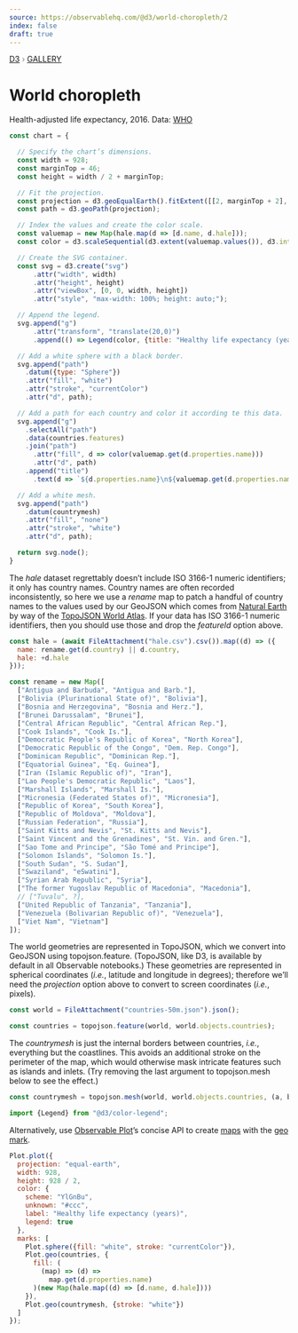 ```yaml
---
source: https://observablehq.com/@d3/world-choropleth/2
index: false
draft: true
---
```


<div style="color: grey; font: 13px/25.5px var(--sans-serif); text-transform: uppercase;"><h1 style="display: none;">World choropleth</h1><a href="https://d3js.org/">D3</a> › <a href="/@d3/gallery">Gallery</a></div>

# World choropleth

Health-adjusted life expectancy, 2016. Data: [WHO](https://www.who.int/gho/publications/world_health_statistics/2018/en/)

```js echo
const chart = {

  // Specify the chart’s dimensions.
  const width = 928;
  const marginTop = 46;
  const height = width / 2 + marginTop;

  // Fit the projection.
  const projection = d3.geoEqualEarth().fitExtent([[2, marginTop + 2], [width - 2, height]], {type: "Sphere"});
  const path = d3.geoPath(projection);

  // Index the values and create the color scale.
  const valuemap = new Map(hale.map(d => [d.name, d.hale]));
  const color = d3.scaleSequential(d3.extent(valuemap.values()), d3.interpolateYlGnBu);

  // Create the SVG container.
  const svg = d3.create("svg")
      .attr("width", width)
      .attr("height", height)
      .attr("viewBox", [0, 0, width, height])
      .attr("style", "max-width: 100%; height: auto;");

  // Append the legend.
  svg.append("g")
      .attr("transform", "translate(20,0)")
      .append(() => Legend(color, {title: "Healthy life expectancy (years)", width: 260}));

  // Add a white sphere with a black border.
  svg.append("path")
    .datum({type: "Sphere"})
    .attr("fill", "white")
    .attr("stroke", "currentColor")
    .attr("d", path);

  // Add a path for each country and color it according te this data.
  svg.append("g")
    .selectAll("path")
    .data(countries.features)
    .join("path")
      .attr("fill", d => color(valuemap.get(d.properties.name)))
      .attr("d", path)
    .append("title")
      .text(d => `${d.properties.name}\n${valuemap.get(d.properties.name)}`);

  // Add a white mesh.
  svg.append("path")
    .datum(countrymesh)
    .attr("fill", "none")
    .attr("stroke", "white")
    .attr("d", path);

  return svg.node();
}
```

The _hale_ dataset regrettably doesn’t include ISO 3166-1 numeric identifiers; it only has country names. Country names are often recorded inconsistently, so here we use a _rename_ map to patch a handful of country names to the values used by our GeoJSON which comes from [Natural Earth](https://naturalearthdata.com) by way of the [TopoJSON World Atlas](https://github.com/topojson/world-atlas). If your data has ISO 3166-1 numeric identifiers, then you should use those and drop the _featureId_ option above.

```js echo
const hale = (await FileAttachment("hale.csv").csv()).map((d) => ({
  name: rename.get(d.country) || d.country,
  hale: +d.hale
}));
```

```js echo
const rename = new Map([
  ["Antigua and Barbuda", "Antigua and Barb."],
  ["Bolivia (Plurinational State of)", "Bolivia"],
  ["Bosnia and Herzegovina", "Bosnia and Herz."],
  ["Brunei Darussalam", "Brunei"],
  ["Central African Republic", "Central African Rep."],
  ["Cook Islands", "Cook Is."],
  ["Democratic People's Republic of Korea", "North Korea"],
  ["Democratic Republic of the Congo", "Dem. Rep. Congo"],
  ["Dominican Republic", "Dominican Rep."],
  ["Equatorial Guinea", "Eq. Guinea"],
  ["Iran (Islamic Republic of)", "Iran"],
  ["Lao People's Democratic Republic", "Laos"],
  ["Marshall Islands", "Marshall Is."],
  ["Micronesia (Federated States of)", "Micronesia"],
  ["Republic of Korea", "South Korea"],
  ["Republic of Moldova", "Moldova"],
  ["Russian Federation", "Russia"],
  ["Saint Kitts and Nevis", "St. Kitts and Nevis"],
  ["Saint Vincent and the Grenadines", "St. Vin. and Gren."],
  ["Sao Tome and Principe", "São Tomé and Principe"],
  ["Solomon Islands", "Solomon Is."],
  ["South Sudan", "S. Sudan"],
  ["Swaziland", "eSwatini"],
  ["Syrian Arab Republic", "Syria"],
  ["The former Yugoslav Republic of Macedonia", "Macedonia"],
  // ["Tuvalu", ?],
  ["United Republic of Tanzania", "Tanzania"],
  ["Venezuela (Bolivarian Republic of)", "Venezuela"],
  ["Viet Nam", "Vietnam"]
]);
```

The world geometries are represented in TopoJSON, which we convert into GeoJSON using topojson.feature. (TopoJSON, like D3, is available by default in all Observable notebooks.) These geometries are represented in spherical coordinates (_i.e._, latitude and longitude in degrees); therefore we’ll need the _projection_ option above to convert to screen coordinates (_i.e._, pixels).

```js echo
const world = FileAttachment("countries-50m.json").json();
```

```js echo
const countries = topojson.feature(world, world.objects.countries);
```

The _countrymesh_ is just the internal borders between countries, _i.e._, everything but the coastlines. This avoids an additional stroke on the perimeter of the map, which would otherwise mask intricate features such as islands and inlets. (Try removing the last argument to topojson.mesh below to see the effect.)

```js echo
const countrymesh = topojson.mesh(world, world.objects.countries, (a, b) => a !== b);
```

```js echo
import {Legend} from "@d3/color-legend";
```

Alternatively, use [Observable Plot](https://observablehq.com/plot)’s concise API to create [maps](https://observablehq.com/@observablehq/plot-mapping) with the [geo mark](https://observablehq.com/plot/marks/geo).

```js echo
Plot.plot({
  projection: "equal-earth",
  width: 928,
  height: 928 / 2,
  color: {
    scheme: "YlGnBu",
    unknown: "#ccc",
    label: "Healthy life expectancy (years)",
    legend: true
  },
  marks: [
    Plot.sphere({fill: "white", stroke: "currentColor"}),
    Plot.geo(countries, {
      fill: (
        (map) => (d) =>
          map.get(d.properties.name)
      )(new Map(hale.map((d) => [d.name, d.hale])))
    }),
    Plot.geo(countrymesh, {stroke: "white"})
  ]
});
```
